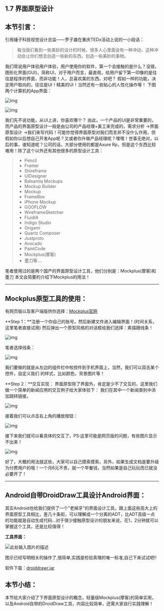 ## 1.7 界面原型设计

## 本节引言：

引用锤子科技视觉设计总监——罗子雄在重庆TEDx活动上说的一小段话：

> 每当我们看到一些美妙的设计的时候，很多人心里面会有一种冲动，这种冲动会让你们想去创造一些新的东西，创造一些美妙的事物。

我们常说用户体验用户体验，用户使用你的软件，第一个会接触的是什么？没错，图形化界面(GUI)，简称UI，对于用户而言，最直观，给用户留下第一印像的是往往是程序的界面，而非功能！人，总喜欢美的东西，对吧？ 假如一样的功能，决定用户取向的，往往是UI！精美的UI！当然还有一些贴心的人性化操作等！ 下图两个计算机的App界面：

![img](./17704443.png)

 

![img](./84478682.png)

我们先不说功能，从UI上讲，你喜欢哪个？ 由此，一个产品的UI是非常重要的，而产品的界面原型设计一般是由公司的产品经理+美工来完成的，需求分析 ->界面原型设计 ->我们来写代码！可能你觉得界面原型对我们而言并不没什么作用，但假如你以后想自己开发App呢？又或者你升做产品经理呢？嘿嘿！世事无绝对，以后的事，谁知道呢？公司的话，大部分使用的都是Axure Rp，但是这个东西比较难用！除了这个以外还有其他很多的原型设计工具：

> - Pencil
> - Framer
> - Shireframe
> - UIDesigner
> - Balsamiq Mockups
> - Mockup Builder
> - Mockup
> - FrameBox
> - iPhone Mockup
> - GOOFLOW
> - WireframeSketcher
> - FluidIA
> - Indigo Studio
> - Origami
> - Quartz Composer
> - Justproto
> - Avocado
> - PaintCode
> - Mockplus(摩客)
> - 墨刀等....

笔者使用过的是两个国产的界面原型设计工具，他们分别是：Mockplus(摩客)和墨刀 本文会简要的介绍下Mockplus的用法！

------

## Mockplus原型工具的使用：

有网页版以及客户端版供你选择：[Mockplus官网](https://www.mockplus.cn/)

**Step 1：**注册一个你自己的账号，然后新建文件进入编辑界面！(时间关系，这里笔者直接试用) 然后弹出一个原型风格的对话框给我们选择：素描跟线条！

![img](./36713336.png)

笔者选择线条：

![img](./62803739.png)

我们要做的就是从左边的组件栏中啦控件到手机界面上，当然，我们可以双击某个控件，自定义我们 的样式，比如颜色，背景图片等！

**Step 2：**交互实现： 界面原型除了界面外，肯定是少不了交互的，这里我们做一个简单的新闻应用的交互例子给大家体验下： 我们在其中一个新闻类别中添加跳转链接，

![img](./38623507.png)

接着我们可以点击右上角的播放按钮：

![img](./34768236.png)





接下来我们就可以看具体的交互了，PS:这里可能是网页版的问题，有些图片显示不出来！ 

![img](./17783757.png)

好了，大概的用法就这些，大家可以自己摸索摸索，另外，如果生成文档是要升级为付费用户的哦！一个月6元不贵，就一个早餐钱，当然如果是自己玩玩而已就没必要开了！

------

## Android自带DroidDraw工具设计Android界面：

其实Android也给我们提供了一个"老掉牙"的界面设计工具，跟上面这些高大上的界面原型工具相比，差几十条街，可以理解成一个分离的ADT，比ADT高级一点的功能就是自动生成代码...对于很少接触原型设计的朋友来说，花1，2分钟就可以掌握这个工具，还是比较值得！

**工具界面：**

![此处输入图片的描述](./41882987.png)

图示已经写明相关的操作了,很简单,实践是检验真理的唯一标准,自己下来试试吧!!

软件下载：[droiddrawr.jar](http://static.runoob.com/download/droiddrawr.jar)

## 本节小结：

本节给大家介绍了下界面原型设计的概念，轻量级Mockplus(摩客)的简单实用，以及Android自带的DroidDraw工具，内容比较简单，还需大家自行实践理解！